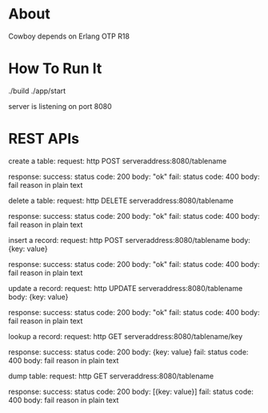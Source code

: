 About
======
Cowboy depends on Erlang OTP R18

How To Run It
======
./build
./app/start

server is listening on port 8080

REST APIs
======

create a table:
request:
http POST serveraddress:8080/tablename

response:
success: 
    status code: 200 
    body: "ok"
fail: 
    status code: 400 
    body: fail reason in plain text

delete a table:
request:
http DELETE serveraddress:8080/tablename

response:
success: 
    status code: 200 
    body: "ok"
fail: 
    status code: 400 
    body: fail reason in plain text

insert a record:
request:
http POST serveraddress:8080/tablename
body: {key: value}

response:
success: 
    status code: 200 
    body: "ok"
fail: 
    status code: 400 
    body: fail reason in plain text

update a record:
request:
http UPDATE serveraddress:8080/tablename
body: {key: value}

response:
success: 
    status code: 200 
    body: "ok"
fail: 
    status code: 400 
    body: fail reason in plain text

lookup a record:
request:
http GET serveraddress:8080/tablename/key

response:
success: 
    status code: 200 
    body: {key: value}
fail: 
    status code: 400 
    body: fail reason in plain text

dump table:
request:
http GET serveraddress:8080/tablename

response:
success: 
    status code: 200 
    body: [{key: value}]
fail: 
    status code: 400 
    body: fail reason in plain text
